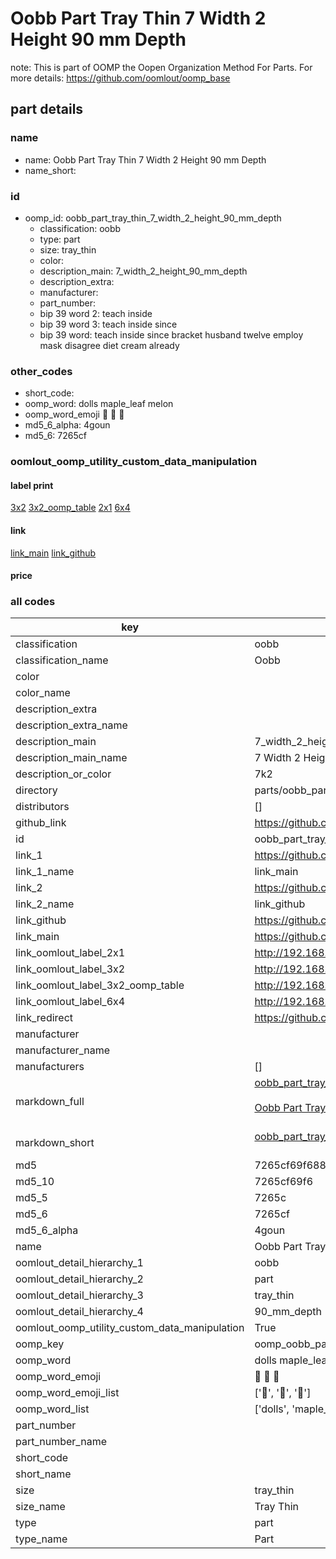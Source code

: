 # Oobb Part Tray Thin 7 Width 2 Height 90 mm Depth  

note: This is part of OOMP the Oopen Organization Method For Parts. For more details: https://github.com/oomlout/oomp_base

##  part details
  







### name
* name: Oobb Part Tray Thin 7 Width 2 Height 90 mm Depth
* name_short: 
### id
* oomp_id: oobb_part_tray_thin_7_width_2_height_90_mm_depth
  * classification: oobb
  * type: part
  * size: tray_thin
  * color: 
  * description_main: 7_width_2_height_90_mm_depth
  * description_extra: 
  * manufacturer: 
  * part_number: 
  * bip 39 word 2: teach inside
  * bip 39 word 3: teach inside since
  * bip 39 word: teach inside since bracket husband twelve employ mask disagree diet cream already

### other_codes
* short_code: 
* oomp_word: dolls maple_leaf melon
* oomp_word_emoji :dolls: :maple_leaf: :melon:
* md5_6_alpha: 4goun
* md5_6: 7265cf






### oomlout_oomp_utility_custom_data_manipulation
#### label print
[3x2](http://192.168.1.245:1112/?label=oomp%204goun)
[3x2_oomp_table](http://192.168.1.108:1112/?label=oomp%204goun)
[2x1](http://192.168.1.242:1112/?label=oomp%204goun)
[6x4](http://192.168.1.55:1112/?label=oomp%204goun)    

#### link

[link_main](https://github.com/oomlout/oomlout_oomp_version_1_messy/tree/main/parts/oobb_part_tray_thin_7_width_2_height_90_mm_depth) [link_github](https://github.com/oomlout/oomlout_oomp_version_1_messy/tree/main/parts/oobb_part_tray_thin_7_width_2_height_90_mm_depth)                             

#### price







### all codes 
| key | value |  
| --- | --- |  
| classification | oobb |  
| classification_name | Oobb |  
| color |  |  
| color_name |  |  
| description_extra |  |  
| description_extra_name |  |  
| description_main | 7_width_2_height_90_mm_depth |  
| description_main_name | 7 Width 2 Height 90 mm Depth |  
| description_or_color | 7k2 |  
| directory | parts/oobb_part_tray_thin_7_width_2_height_90_mm_depth |  
| distributors | [] |  
| github_link | https://github.com/oomlout/oomlout_oomp_part_src/tree/main/parts/oobb_part_tray_thin_7_width_2_height_90_mm_depth |  
| id | oobb_part_tray_thin_7_width_2_height_90_mm_depth |  
| link_1 | https://github.com/oomlout/oomlout_oomp_version_1_messy/tree/main/parts/oobb_part_tray_thin_7_width_2_height_90_mm_depth |  
| link_1_name | link_main |  
| link_2 | https://github.com/oomlout/oomlout_oomp_version_1_messy/tree/main/parts/oobb_part_tray_thin_7_width_2_height_90_mm_depth |  
| link_2_name | link_github |  
| link_github | https://github.com/oomlout/oomlout_oomp_version_1_messy/tree/main/parts/oobb_part_tray_thin_7_width_2_height_90_mm_depth |  
| link_main | https://github.com/oomlout/oomlout_oomp_version_1_messy/tree/main/parts/oobb_part_tray_thin_7_width_2_height_90_mm_depth |  
| link_oomlout_label_2x1 | http://192.168.1.242:1112/?label=oomp%204goun |  
| link_oomlout_label_3x2 | http://192.168.1.245:1112/?label=oomp%204goun |  
| link_oomlout_label_3x2_oomp_table | http://192.168.1.108:1112/?label=oomp%204goun |  
| link_oomlout_label_6x4 | http://192.168.1.55:1112/?label=oomp%204goun |  
| link_redirect | https://github.com/oomlout/oomlout_oomp_version_1_messy/tree/main/parts/oobb_part_tray_thin_7_width_2_height_90_mm_depth |  
| manufacturer |  |  
| manufacturer_name |  |  
| manufacturers | [] |  
| markdown_full | [oobb_part_tray_thin_7_width_2_height_90_mm_depth](none)<br>[](none)<br>[Oobb Part Tray Thin 7 Width 2 Height 90 Mm Depth](none)<br><br> |  
| markdown_short | [oobb_part_tray_thin_7_width_2_height_90_mm_depth](none)<br><br> |  
| md5 | 7265cf69f688691fac37f1ad925d4ef4 |  
| md5_10 | 7265cf69f6 |  
| md5_5 | 7265c |  
| md5_6 | 7265cf |  
| md5_6_alpha | 4goun |  
| name | Oobb Part Tray Thin 7 Width 2 Height 90 mm Depth |  
| oomlout_detail_hierarchy_1 | oobb |  
| oomlout_detail_hierarchy_2 | part |  
| oomlout_detail_hierarchy_3 | tray_thin |  
| oomlout_detail_hierarchy_4 | 90_mm_depth |  
| oomlout_oomp_utility_custom_data_manipulation | True |  
| oomp_key | oomp_oobb_part_tray_thin_7_width_2_height_90_mm_depth |  
| oomp_word | dolls maple_leaf melon |  
| oomp_word_emoji | :dolls: :maple_leaf: :melon: |  
| oomp_word_emoji_list | [':dolls:', ':maple_leaf:', ':melon:'] |  
| oomp_word_list | ['dolls', 'maple_leaf', 'melon'] |  
| part_number |  |  
| part_number_name |  |  
| short_code |  |  
| short_name |  |  
| size | tray_thin |  
| size_name | Tray Thin |  
| type | part |  
| type_name | Part |  
